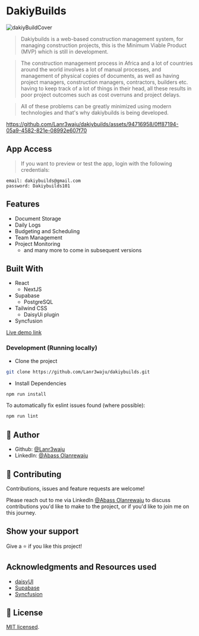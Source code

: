 # DakiyBuilds

![dakiyBuildCover](https://github.com/Lanr3waju/dakiybuilds/assets/94716958/b9f01ecf-37c8-4692-80c2-513e586f703f)

> Dakiybuilds is a web-based construction management system, for managing construction projects, this is the Minimum Viable Product (MVP) which is still in development.

> The construction management process in Africa and a lot of countries around the world involves a lot of manual processes, and management of physical copies of documents, as well as having project managers, construction managers, contractors, builders etc. having to keep track of a lot of things in their head, all these results in poor project outcomes such as cost overruns and project delays.

> All of these problems can be greatly minimized using modern technologies and that's why dakiybuilds is being developed.

<https://github.com/Lanr3waju/dakiybuilds/assets/94716958/0ff87194-05a9-4582-821e-08992e607f70>

## App Access

> If you want to preview or test the app, login with the following credentials:

    email: dakiybuilds@gmail.com
    password: Dakiybuilds101

## Features

- Document Storage
- Daily Logs
- Budgeting and Scheduling
- Team Management
- Project Monitoring
  - and many more to come in subsequent versions

## Built With

- React
  - NextJS
- Supabase
  - PostgreSQL
- Tailwind CSS
  - DaisyUi plugin
- Syncfusion

[Live demo link](https://dakiybuilds.vercel.app)

### Development (Running locally)

- Clone the project

```bash
git clone https://github.com/Lanr3waju/dakiybuilds.git

```

- Install Dependencies

```bash
npm run install
```

To automatically fix eslint issues found (where possible):

```bash
npm run lint
```

## 👤 Author

- Github: [@Lanr3waju](https://github.com/Lanr3waju/)
- LinkedIn: [@Abass Olanrewaju](https://www.linkedin.com/in/lanr3waju/)

## 🤝 Contributing

Contributions, issues and feature requests are welcome!

Please reach out to me via LinkedIn [@Abass Olanrewaju](https://www.linkedin.com/in/lanr3waju/) to discuss contributions you'd like to make to the project, or if you'd like to join me on this journey.

## Show your support

Give a ⭐️ if you like this project!

## Acknowledgments and Resources used

- [daisyUI](https://daisyui.com/)
- [Supabase](https://supabase.com/)
- [Syncfusion](https://syncfusion.com/)

## 📝 License

[MIT licensed](./LICENSE).
